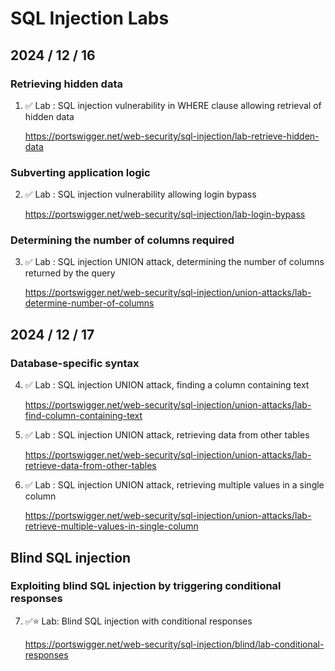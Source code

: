 # SQL Injection Labs

## 2024 / 12 / 16

### Retrieving hidden data

1. ✅ Lab : SQL injection vulnerability in WHERE clause allowing retrieval of hidden data

   https://portswigger.net/web-security/sql-injection/lab-retrieve-hidden-data

### Subverting application logic

2. ✅ Lab : SQL injection vulnerability allowing login bypass

   https://portswigger.net/web-security/sql-injection/lab-login-bypass

### Determining the number of columns required

3. ✅ Lab : SQL injection UNION attack, determining the number of columns returned by the query

   https://portswigger.net/web-security/sql-injection/union-attacks/lab-determine-number-of-columns



## 2024 / 12 / 17

### Database-specific syntax

4. ✅ Lab : SQL injection UNION attack, finding a column containing text

   https://portswigger.net/web-security/sql-injection/union-attacks/lab-find-column-containing-text

5. ✅ Lab : SQL injection UNION attack, retrieving data from other tables

   https://portswigger.net/web-security/sql-injection/union-attacks/lab-retrieve-data-from-other-tables

6. ✅ Lab : SQL injection UNION attack, retrieving multiple values in a single column

   https://portswigger.net/web-security/sql-injection/union-attacks/lab-retrieve-multiple-values-in-single-column



## Blind SQL injection

### Exploiting blind SQL injection by triggering conditional responses

7. ✅⭐️ Lab: Blind SQL injection with conditional responses

   https://portswigger.net/web-security/sql-injection/blind/lab-conditional-responses